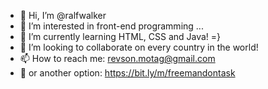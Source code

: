 - 👋 Hi, I’m @ralfwalker
- 👀 I’m interested in front-end programming ...
- 🌱 I’m currently learning HTML, CSS and Java! =}
- 💞️ I’m looking to collaborate on every country in the world!
- 📫 How to reach me: revson.motag@gmail.com
- 📲 or another option: https://bit.ly/m/freemandontask

<!---
ralfwalker/ralfwalker is a ✨ special ✨ repository because its `README.md` (this file) appears on your GitHub profile.
You can click the Preview link to take a look at your changes.
--->
